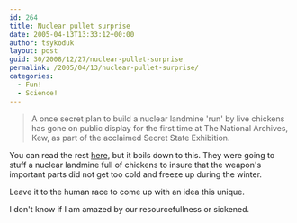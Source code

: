 ```yaml
---
id: 264
title: Nuclear pullet surprise
date: 2005-04-13T13:33:12+00:00
author: tsykoduk
layout: post
guid: 30/2008/12/27/nuclear-pullet-surprise
permalink: /2005/04/13/nuclear-pullet-surprise/
categories:
  - Fun!
  - Science!
---
```

<blockquote>A once secret plan to build a nuclear landmine 'run' by live chickens has gone on public display for the first time at The National Archives, Kew, as part of the acclaimed Secret State Exhibition.</blockquote>

You can read the rest <a href="http://improbable.typepad.com/improbable_research_whats/2005/04/nuclear_pullet_.html">here</a>, but it boils down to this. They were going to stuff a nuclear landmine full of chickens to insure that the weapon's important parts did not get too cold and freeze up during the winter.


Leave it to the human race to come up with an idea this unique.


I don't know if I am amazed by our resourcefullness or sickened.